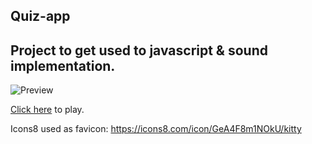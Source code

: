 ## Quiz-app
## Project to get used to javascript & sound implementation.

![Preview](https://github.com/jasmin-raith/media/blob/main/katzenquiz/Katzenquiz.gif?raw=true)

[Click here](https://jasmin-raith.github.io/quiz-app/) to play.

Icons8 used as favicon: https://icons8.com/icon/GeA4F8m1NOkU/kitty
